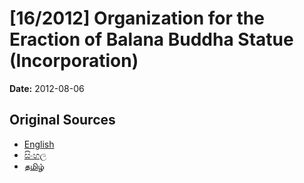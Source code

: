 # [16/2012] Organization for the Eraction of Balana Buddha Statue (Incorporation)

**Date:** 2012-08-06

## Original Sources

- [English](https://documents.gov.lk/view/acts/2012/8/16-2012_E.pdf)
- [සිංහල](https://documents.gov.lk/view/acts/2012/8/16-2012_S.pdf)
- [தமிழ்](https://documents.gov.lk/view/acts/2012/8/16-2012_T.pdf)
